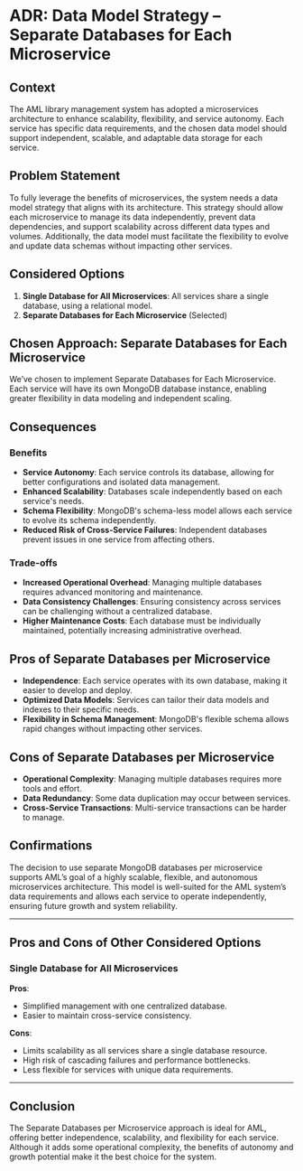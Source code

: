 # ADR: Data Model Strategy – Separate Databases for Each Microservice

## Context

The AML library management system has adopted a microservices architecture to enhance scalability, flexibility, and service autonomy. Each service has specific data requirements, and the chosen data model should support independent, scalable, and adaptable data storage for each service. 

## Problem Statement

To fully leverage the benefits of microservices, the system needs a data model strategy that aligns with its architecture. This strategy should allow each microservice to manage its data independently, prevent data dependencies, and support scalability across different data types and volumes. Additionally, the data model must facilitate the flexibility to evolve and update data schemas without impacting other services.

## Considered Options

1. **Single Database for All Microservices**: All services share a single database, using a relational model.
2. **Separate Databases for Each Microservice** (Selected)

## Chosen Approach: Separate Databases for Each Microservice

We’ve chosen to implement Separate Databases for Each Microservice. Each service will have its own MongoDB database instance, enabling greater flexibility in data modeling and independent scaling.

## Consequences

### Benefits

- **Service Autonomy**: Each service controls its database, allowing for better configurations and isolated data management.
- **Enhanced Scalability**: Databases scale independently based on each service's needs.
- **Schema Flexibility**: MongoDB's schema-less model allows each service to evolve its schema independently.
- **Reduced Risk of Cross-Service Failures**: Independent databases prevent issues in one service from affecting others.

### Trade-offs

- **Increased Operational Overhead**: Managing multiple databases requires advanced monitoring and maintenance.
- **Data Consistency Challenges**: Ensuring consistency across services can be challenging without a centralized database.
- **Higher Maintenance Costs**: Each database must be individually maintained, potentially increasing administrative overhead.

## Pros of Separate Databases per Microservice

- **Independence**: Each service operates with its own database, making it easier to develop and deploy.
- **Optimized Data Models**: Services can tailor their data models and indexes to their specific needs.
- **Flexibility in Schema Management**: MongoDB's flexible schema allows rapid changes without impacting other services.

## Cons of Separate Databases per Microservice

- **Operational Complexity**: Managing multiple databases requires more tools and effort.
- **Data Redundancy**: Some data duplication may occur between services.
- **Cross-Service Transactions**: Multi-service transactions can be harder to manage.

## Confirmations

The decision to use separate MongoDB databases per microservice supports AML’s goal of a highly scalable, flexible, and autonomous microservices architecture. This model is well-suited for the AML system’s data requirements and allows each service to operate independently, ensuring future growth and system reliability.

---

## Pros and Cons of Other Considered Options

### Single Database for All Microservices

   **Pros**:  
   - Simplified management with one centralized database.
   - Easier to maintain cross-service consistency.
   
   **Cons**:  
   - Limits scalability as all services share a single database resource.
   - High risk of cascading failures and performance bottlenecks.
   - Less flexible for services with unique data requirements.

---

## Conclusion

The Separate Databases per Microservice approach is ideal for AML, offering better independence, scalability, and flexibility for each service. Although it adds some operational complexity, the benefits of autonomy and growth potential make it the best choice for the system.
